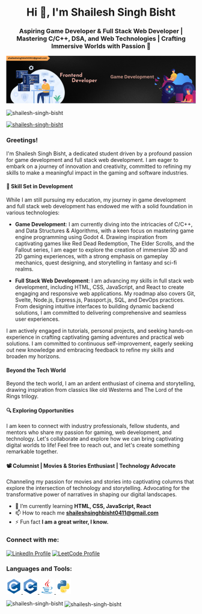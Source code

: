 <h1 align="center">Hi 👋, I'm Shailesh Singh Bisht</h1>
<h3 align="center">Aspiring Game Developer & Full Stack Web Developer | Mastering C/C++, DSA, and Web Technologies | Crafting Immersive Worlds with Passion 🌟</h3>

<p align="center">
  <img src="https://github.com/Shailesh-Singh-Bisht/Shailesh-Singh-Bisht/blob/main/Game%20Development%20(2).png?raw=true" alt="Shailesh Singh Bisht" />
</p>

<p align="left"> <img src="https://komarev.com/ghpvc/?username=shailesh-singh-bisht&label=Profile%20views&color=0e75b6&style=flat" alt="shailesh-singh-bisht" /> </p>

<p align="left"> <a href="https://github.com/ryo-ma/github-profile-trophy"><img src="https://github-profile-trophy.vercel.app/?username=shailesh-singh-bisht" alt="shailesh-singh-bisht" /></a> </p>

### Greetings!

I'm Shailesh Singh Bisht, a dedicated student driven by a profound passion for game development and full stack web development. I am eager to embark on a journey of innovation and creativity, committed to refining my skills to make a meaningful impact in the gaming and software industries.

#### 🎯 Skill Set in Development

While I am still pursuing my education, my journey in game development and full stack web development has endowed me with a solid foundation in various technologies:

- **Game Development**: I am currently diving into the intricacies of C/C++, and Data Structures & Algorithms, with a keen focus on mastering game engine programming using Godot 4. Drawing inspiration from captivating games like Red Dead Redemption, The Elder Scrolls, and the Fallout series, I am eager to explore the creation of immersive 3D and 2D gaming experiences, with a strong emphasis on gameplay mechanics, quest designing, and storytelling in fantasy and sci-fi realms.

- **Full Stack Web Development**: I am advancing my skills in full stack web development, including HTML, CSS, JavaScript, and React to create engaging and responsive web applications. My roadmap also covers Git, Svelte, Node.js, Express.js, Passport.js, SQL, and DevOps practices. From designing intuitive interfaces to building dynamic backend solutions, I am committed to delivering comprehensive and seamless user experiences.

I am actively engaged in tutorials, personal projects, and seeking hands-on experience in crafting captivating gaming adventures and practical web solutions. I am committed to continuous self-improvement, eagerly seeking out new knowledge and embracing feedback to refine my skills and broaden my horizons.

#### Beyond the Tech World

Beyond the tech world, I am an ardent enthusiast of cinema and storytelling, drawing inspiration from classics like old Westerns and The Lord of the Rings trilogy.

#### 🔍 Exploring Opportunities

I am keen to connect with industry professionals, fellow students, and mentors who share my passion for gaming, web development, and technology. Let's collaborate and explore how we can bring captivating digital worlds to life! Feel free to reach out, and let's create something remarkable together.

#### 📽️ Columnist | Movies & Stories Enthusiast | Technology Advocate

Channeling my passion for movies and stories into captivating columns that explore the intersection of technology and storytelling. Advocating for the transformative power of narratives in shaping our digital landscapes.

- 🌱 I’m currently learning **HTML, CSS, JavaScript, React**
- 📫 How to reach me **shaileshsinghbisht0411@gmail.com**
- ⚡ Fun fact **I am a great writer, I know.**

<h3 align="left">Connect with me:</h3>
<p align="left">
<a href="https://www.linkedin.com/in/shailesh-singh-bisht-13b30b258/" target="blank"><img align="center" src="https://raw.githubusercontent.com/rahuldkjain/github-profile-readme-generator/master/src/images/icons/Social/linked-in-alt.svg" alt="LinkedIn Profile" height="30" width="40" /></a>
<a href="https://leetcode.com/u/shailesh_singh_bisht/" target="blank"><img align="center" src="https://raw.githubusercontent.com/rahuldkjain/github-profile-readme-generator/master/src/images/icons/Social/leet-code.svg" alt="LeetCode Profile" height="30" width="40" /></a>
</p>

<h3 align="left">Languages and Tools:</h3>
<p align="left"> 
<a href="https://www.cprogramming.com/" target="_blank" rel="noreferrer"> <img src="https://raw.githubusercontent.com/devicons/devicon/master/icons/c/c-original.svg" alt="C" width="40" height="40"/> </a> 
<a href="https://www.w3schools.com/cpp/" target="_blank" rel="noreferrer"> <img src="https://raw.githubusercontent.com/devicons/devicon/master/icons/cplusplus/cplusplus-original.svg" alt="C++" width="40" height="40"/> </a> 
<a href="https://www.java.com" target="_blank" rel="noreferrer"> <img src="https://raw.githubusercontent.com/devicons/devicon/master/icons/java/java-original.svg" alt="Java" width="40" height="40"/> </a> 
<a href="https://www.python.org" target="_blank" rel="noreferrer"> <img src="https://raw.githubusercontent.com/devicons/devicon/master/icons/python/python-original.svg" alt="Python" width="40" height="40"/> </a> 
</p>

<p><img align="left" src="https://github-readme-stats.vercel.app/api/top-langs?username=shailesh-singh-bisht&show_icons=true&locale=en&layout=compact" alt="shailesh-singh-bisht" /></p>

<p>&nbsp;<img align="center" src="https://github-readme-stats.vercel.app/api?username=shailesh-singh-bisht&show_icons=true&locale=en" alt="shailesh-singh-bisht" /></p>
